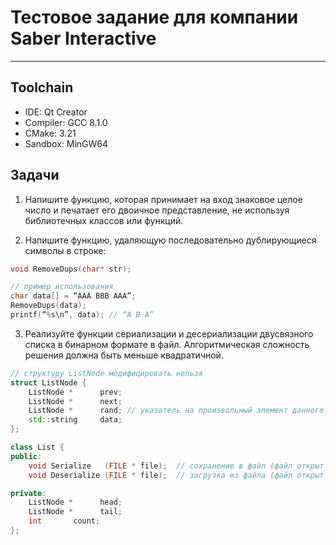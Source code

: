 # Тестовое задание для компании Saber Interactive

---

## Toolchain

- IDE: Qt Creator
- Compiler: GCC 8.1.0
- CMake: 3.21
- Sandbox: MinGW64

## Задачи

1. Напишите функцию, которая принимает на вход знаковое целое число и печатает его двоичное представление, не используя библиотечных классов или функций.

2. Напишите функцию, удаляющую последовательно дублирующиеся символы в строке:

```cpp
void RemoveDups(char* str);

// пример использования
char data[] = “AAA BBB AAA”;
RemoveDups(data);
printf(“%s\n”, data); // “A B A”
```

3. Реализуйте функции сериализации и десериализации двусвязного списка в бинарном формате в файл. Алгоритмическая сложность решения должна быть меньше квадратичной.

```cpp
// структуру ListNode модифицировать нельзя
struct ListNode {
    ListNode *      prev;
    ListNode *      next;
    ListNode *      rand; // указатель на произвольный элемент данного списка, либо NULL
    std::string     data;
};

class List {
public:
    void Serialize   (FILE * file);  // сохранение в файл (файл открыт с помощью fopen(path, "wb"))
    void Deserialize (FILE * file);  // загрузка из файла (файл открыт с помощью fopen(path, "rb"))

private:
    ListNode *      head;
    ListNode *      tail;
    int       count;
};
```